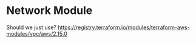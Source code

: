 # Network Module

Should we just use?
https://registry.terraform.io/modules/terraform-aws-modules/vpc/aws/2.15.0
